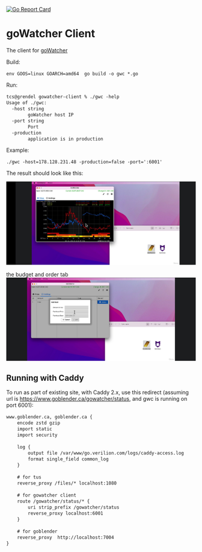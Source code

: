 [![Go Report Card](https://goreportcard.com/badge/github.com/tsawler/gowatcher-client?style=flat-square)](https://goreportcard.com/report/github.com/tsawler/gowatcher-client) 


# goWatcher Client

The client for [goWatcher](https://github.com/tsawler/gowatcher)

Build:

~~~
env GOOS=linux GOARCH=amd64  go build -o gwc *.go
~~~

Run:

~~~
tcs@grendel gowatcher-client % ./gwc -help
Usage of ./gwc:
  -host string
        goWatcher host IP
  -port string
        Port
  -production
        application is in production
~~~

Example:

~~~
./gwc -host=178.128.231.48 -production=false -port=':6001'
~~~

The result should look like this:


![chart](result/Screenshot_20220919-144811_1.png "chart")

the budget and order tab
![chart](result/Screenshot_20220919-144830_1.png "chart")

## Running with Caddy

To run as part of existing site, with Caddy 2.x, use this redirect (assuming url is https://www.goblender.ca/gowatcher/status,
and gwc is running on port 6001):

~~~
www.goblender.ca, goblender.ca {
	encode zstd gzip
	import static
	import security

	log {
		output file /var/www/go.verilion.com/logs/caddy-access.log
		format single_field common_log
	}

	# for tus
	reverse_proxy /files/* localhost:1080

	# for gowatcher client
	route /gowatcher/status/* {
		uri strip_prefix /gowatcher/status
		reverse_proxy localhost:6001
	}

	# for goblender
	reverse_proxy  http://localhost:7004
}

~~~
